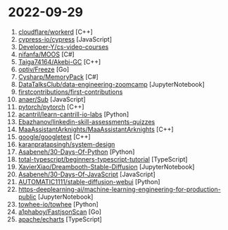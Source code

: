 # 2022-09-29

1. [cloudflare/workerd](https://github.com/cloudflare/workerd "") [C++]
2. [cypress-io/cypress](https://github.com/cypress-io/cypress "Fast, easy and reliable testing for anything that runs in a browser.") [JavaScript]
3. [Developer-Y/cs-video-courses](https://github.com/Developer-Y/cs-video-courses "List of Computer Science courses with video lectures.") 
4. [nifanfa/MOOS](https://github.com/nifanfa/MOOS "C# x64 operating system programming with the .NET native ahead-of-time compilation technology.") [C#]
5. [Taiga74164/Akebi-GC](https://github.com/Taiga74164/Akebi-GC "Genshin cheat for OS/CN 3.0") [C++]
6. [optiv/Freeze](https://github.com/optiv/Freeze "Freeze is a payload toolkit for bypassing EDRs using suspended processes, direct syscalls, and alternative execution methods") [Go]
7. [Cysharp/MemoryPack](https://github.com/Cysharp/MemoryPack "Zero encoding extreme performance binary serializer for C#.") [C#]
8. [DataTalksClub/data-engineering-zoomcamp](https://github.com/DataTalksClub/data-engineering-zoomcamp "Free Data Engineering course!") [JupyterNotebook]
9. [firstcontributions/first-contributions](https://github.com/firstcontributions/first-contributions "🚀✨ Help beginners to contribute to open source projects") 
10. [anaer/Sub](https://github.com/anaer/Sub "自用clash订阅链接") [JavaScript]
11. [pytorch/pytorch](https://github.com/pytorch/pytorch "Tensors and Dynamic neural networks in Python with strong GPU acceleration") [C++]
12. [acantril/learn-cantrill-io-labs](https://github.com/acantril/learn-cantrill-io-labs "Standard and Advanced Demos for learn.cantrill.io courses") [Python]
13. [Ebazhanov/linkedin-skill-assessments-quizzes](https://github.com/Ebazhanov/linkedin-skill-assessments-quizzes "Full reference of LinkedIn answers 2022 for skill assessments (aws-lambda, rest-api, javascript, react, git, html, jquery, mongodb, java, Go, python, machine-learning, power-point) linkedin excel test lösungen, linkedin machine learning test LinkedIn test questions and answers") 
14. [MaaAssistantArknights/MaaAssistantArknights](https://github.com/MaaAssistantArknights/MaaAssistantArknights "《明日方舟》小助手，全日常一键长草！| An Arknights assistant compatible with EN, JP, KR, ZH_TW clients") [C++]
15. [google/googletest](https://github.com/google/googletest "GoogleTest - Google Testing and Mocking Framework") [C++]
16. [karanpratapsingh/system-design](https://github.com/karanpratapsingh/system-design "Learn how to design systems at scale and prepare for system design interviews") 
17. [Asabeneh/30-Days-Of-Python](https://github.com/Asabeneh/30-Days-Of-Python "30 days of Python programming challenge is a step-by-step guide to learn the Python programming language in 30 days. This challenge may take more than100 days, follow your own pace.") [Python]
18. [total-typescript/beginners-typescript-tutorial](https://github.com/total-typescript/beginners-typescript-tutorial "An interactive TypeScript tutorial for beginners") [TypeScript]
19. [XavierXiao/Dreambooth-Stable-Diffusion](https://github.com/XavierXiao/Dreambooth-Stable-Diffusion "Implementation of Dreambooth (https://arxiv.org/abs/2208.12242) with Stable Diffusion") [JupyterNotebook]
20. [Asabeneh/30-Days-Of-JavaScript](https://github.com/Asabeneh/30-Days-Of-JavaScript "30 days of JavaScript programming challenge is a step-by-step guide to learn JavaScript programming language in 30 days. This challenge may take more than 100 days, please just follow your own pace.") [JavaScript]
21. [AUTOMATIC1111/stable-diffusion-webui](https://github.com/AUTOMATIC1111/stable-diffusion-webui "Stable Diffusion web UI") [Python]
22. [https-deeplearning-ai/machine-learning-engineering-for-production-public](https://github.com/https-deeplearning-ai/machine-learning-engineering-for-production-public "Public repo for DeepLearning.AI MLEP Specialization") [JupyterNotebook]
23. [towhee-io/towhee](https://github.com/towhee-io/towhee "Towhee is a framework that is dedicated to making neural data processing pipelines simple and fast.") [Python]
24. [a1phaboy/FastjsonScan](https://github.com/a1phaboy/FastjsonScan "Fastjson扫描器，可识别版本、依赖库、autoType状态等。A tool to distinguish fastjson ,version and dependency") [Go]
25. [apache/echarts](https://github.com/apache/echarts "Apache ECharts is a powerful, interactive charting and data visualization library for browser") [TypeScript]
